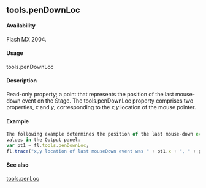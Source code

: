 ## tools.penDownLoc

#### Availability

Flash MX 2004.

#### Usage

tools.penDownLoc

#### Description

Read-only property; a point that represents the position of the last mouse-down event on the Stage. The tools.penDownLoc property comprises two properties, *x* and *y*, corresponding to the *x,y* location of the mouse pointer.

#### Example

```javascript
The following example determines the position of the last mouse-down event on the Stage and displays the *x* and *y*
values in the Output panel:
var pt1 = fl.tools.penDownLoc;
fl.trace("x,y location of last mouseDown event was " + pt1.x + ", " + pt1.y)

```
#### See also

[tools.penLoc](#tools.penLoc)

<span id="tools.penLoc" class="anchor"></span>
